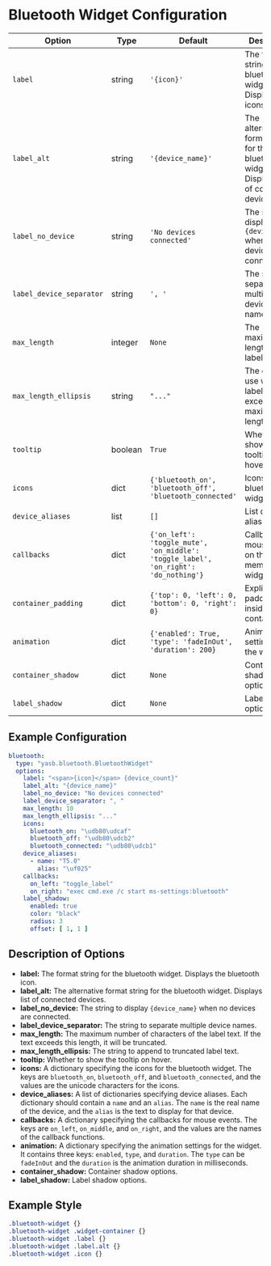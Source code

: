 # Bluetooth Widget Configuration

| Option            | Type    | Default                                                                 | Description                                                                 |
|-------------------|---------|-------------------------------------------------------------------------|-----------------------------------------------------------------------------|
| `label`           | string  | `'{icon}'`                        | The format string for the bluetooth widget. Displays icons. |
| `label_alt`       | string  | `'{device_name}'`        | The alternative format string for the bluetooth widget. Displays list of connected devices. |
| `label_no_device`       | string  | `'No devices connected'`        | The string to display `{device_name}` when no devices are connected. |
| `label_device_separator` | string  | `', '`        | The string to separate multiple device names. |
| `max_length`        | integer | `None`    | The maximum length of the label text. |
| `max_length_ellipsis` | string | `"..."`  | The ellipsis to use when the label text exceeds the maximum length.   |
| `tooltip`  | boolean  | `True`        | Whether to show the tooltip on hover. |
| `icons`       | dict    | `{'bluetooth_on', 'bluetooth_off', 'bluetooth_connected'` | Icons for bluetooth widget |
| `device_aliases` | list   | `[]`    | List of device aliases. |
| `callbacks`       | dict    | `{'on_left': 'toggle_mute', 'on_middle': 'toggle_label', 'on_right': 'do_nothing'}` | Callbacks for mouse events on the memory widget. |
| `container_padding`  | dict | `{'top': 0, 'left': 0, 'bottom': 0, 'right': 0}`      | Explicitly set padding inside widget container. |
| `animation`         | dict    | `{'enabled': True, 'type': 'fadeInOut', 'duration': 200}`               | Animation settings for the widget.                                          |
| `container_shadow`   | dict   | `None`                  | Container shadow options.                       |
| `label_shadow`         | dict   | `None`                  | Label shadow options.                 |

## Example Configuration

```yaml
bluetooth:
  type: "yasb.bluetooth.BluetoothWidget"
  options:
    label: "<span>{icon}</span> {device_count}"
    label_alt: "{device_name}"
    label_no_device: "No devices connected"
    label_device_separator: ", "
    max_length: 10
    max_length_ellipsis: "..."
    icons: 
      bluetooth_on: "\udb80\udcaf"
      bluetooth_off: "\udb80\udcb2"
      bluetooth_connected: "\udb80\udcb1"
    device_aliases:
      - name: "T5.0"
        alias: "\uf025"
    callbacks:
      on_left: "toggle_label"
      on_right: "exec cmd.exe /c start ms-settings:bluetooth"
    label_shadow:
      enabled: true
      color: "black"
      radius: 3
      offset: [ 1, 1 ]
```

## Description of Options

- **label:** The format string for the bluetooth widget. Displays the bluetooth icon.
- **label_alt:** The alternative format string for the bluetooth widget. Displays list of connected devices.
- **label_no_device:** The string to display `{device_name}` when no devices are connected.
- **label_device_separator:** The string to separate multiple device names.
- **max_length:** The maximum number of characters of the label text. If the text exceeds this length, it will be truncated.
- **max_length_ellipsis:** The string to append to truncated label text.
- **tooltip:** Whether to show the tooltip on hover.
- **icons:** A dictionary specifying the icons for the bluetooth widget. The keys are `bluetooth_on`, `bluetooth_off`, and `bluetooth_connected`, and the values are the unicode characters for the icons.
- **device_aliases:** A list of dictionaries specifying device aliases. Each dictionary should contain a `name` and an `alias`. The `name` is the real name of the device, and the `alias` is the text to display for that device.
- **callbacks:** A dictionary specifying the callbacks for mouse events. The keys are `on_left`, `on_middle`, and `on_right`, and the values are the names of the callback functions.
- **animation:** A dictionary specifying the animation settings for the widget. It contains three keys: `enabled`, `type`, and `duration`. The `type` can be `fadeInOut` and the `duration` is the animation duration in milliseconds.
- **container_shadow:** Container shadow options.
- **label_shadow:** Label shadow options.

## Example Style
```css
.bluetooth-widget {}
.bluetooth-widget .widget-container {}
.bluetooth-widget .label {}
.bluetooth-widget .label.alt {}
.bluetooth-widget .icon {}
```